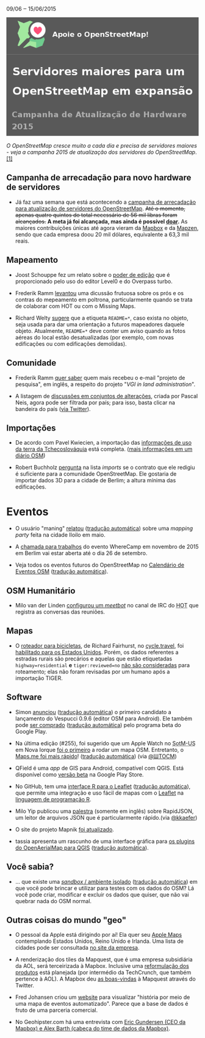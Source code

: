 09/06 ‒ 15/06/2015

![Banner da campanha 2015 de atualização de servidores do OpenStreetMap](256-banner.png)

*O OpenStreetMap cresce muito a cada dia e precisa de servidores maiores - veja a campanha 2015 de atualização dos servidores do OpenStreetMap*. [[1]](#campanha-de-arrecadação-para-novo-hardware-de-servidores)

## Campanha de arrecadação para novo hardware de servidores

* Já faz uma semana que está acontecendo a [campanha de arrecadação para atualização de servidores do OpenStreetMap][campanha]. <del>Até o momento, apenas quatro quintos do total necessário de 56 mil libras foram alcançados.</del> **A meta já foi alcançada, mas ainda é possível [doar][campanha].** As maiores contribuições únicas até agora vieram da [Mapbox] e da [Mapzen], sendo que cada empresa doou 20 mil dólares, equivalente a 63,3 mil reais.

[campanha]: http://donate.openstreetmap.org/server2015/
[mapbox]: http://www.mapbox.com
[mapzen]: http://www.mapzen.com

## Mapeamento

* Joost Schouppe fez um relato sobre o [poder de edição][joost] que é proporcionado pelo uso do editor Level0 e do Overpass turbo.

* Frederik Ramm [levantou][ramm1] uma dicussão frutuosa sobre os prós e os contras do mepeamento em poltrona, particularmente quando se trata de colaborar com HOT ou com o Missing Maps.

* Richard Welty [sugere][welty] que a etiqueta `README=*`, caso exista no objeto, seja usada para dar uma orientação a futuros mapeadores daquele objeto. Atualmente, `README=*` deve conter um aviso quando as fotos aéreas do local estão desatualizadas (por exemplo, com novas edificações ou com edificações demolidas).

[joost]: http://www.openstreetmap.org/user/joost%20schouppe/diary/35194
[ramm1]: https://lists.openstreetmap.org/pipermail/talk/2015-June/073264.html
[welty]: https://lists.openstreetmap.org/pipermail/talk/2015-June/073253.html

## Comunidade

* Frederik Ramm [quer saber][ramm2] quem mais recebeu o e-mail "projeto de pesquisa", em inglês, a respeito do projeto "_VGI in land administration_".

* A listagem de [discussões em conjuntos de alterações][neis1], criada por Pascal Neis, agora pode ser filtrada por país; para isso, basta clicar na  bandeira do país ([via Twitter][neis2]).

[ramm2]: https://lists.openstreetmap.org/pipermail/talk/2015-June/073251.html
[neis1]: http://resultmaps.neis-one.org/osm-discussions#2/33.0/-33.8
[neis2]: https://twitter.com/pascal_n/status/610182326824341504

## Importações

* De acordo com Pavel Kwiecien, a importação das [informações de uso da terra da Tchecoslováquia][pavel] está completa. ([mais informações em um diário OSM][diary])

* Robert Buchholz [pergunta][robert] na lista _imports_ se o contrato que ele redigiu é suficiente para a comunidade OpenStreetMap. Ele gostaria de importar dados 3D para a cidade de Berlim; a altura mínima das edificações.

[pavel]: https://lists.openstreetmap.org/pipermail/talk-cz/2015-June/011971.html
[diary]: https://www.openstreetmap.org/user/xkomczax/diary/35230
[robert]: https://lists.openstreetmap.org/pipermail/imports/2015-June/003944.html

# Eventos

* O usuário "maning" [relatou][maning] ([tradução automática][maning_t]) sobre uma *mapping party* feita na cidade Iloilo em maio.

* A [chamada para trabalhos][wherecamp] do evento WhereCamp em novembro de 2015 em Berlim vai estar aberta até o dia 26 de setembro.

* Veja todos os eventos futuros do OpenStreetMap no [Calendário de Eventos OSM][future] ([tradução automática][future_t]).

[maning]: https://www.openstreetmap.org/user/maning/diary/35196
[maning_t]: https://translate.google.com/translate?hl=pt-BR&sl=en&tl=pt&u=https%3A%2F%2Fwww.openstreetmap.org%2Fuser%2Fmaning%2Fdiary%2F35196
[wherecamp]: http://wherecamp.de/cfp
[future]: https://wiki.openstreetmap.org/wiki/Current_events
[future_t]: https://translate.google.com/translate?hl=pt-BR&sl=en&tl=pt&u=https%3A%2F%2Fwiki.openstreetmap.org%2Fwiki%2FCurrent_events

## OSM Humanitário

* Milo van der Linden [configurou um *meetbot*][linden] no canal de IRC do <abbr title="Time Humanitário do OpenStreetMap (Humanitarian OpenStreetMap Team)">HOT</abbr> que registra as conversas das reuniões.

[linden]: https://lists.openstreetmap.org/pipermail/hot/2015-June/009486.html

## Mapas

* O [roteador para bicicletas][cycle-travel-map], de Richard Fairhurst, no  [cycle.travel][cycle-travel], foi [habilitado para os Estados Unidos][cycle-travel-USA]. Porém, os dados referentes a estradas rurais são precários e aquelas que estão etiquetadas  `highway=residential` **e** `tiger:reviewed=no` [não são consideradas][TIGER-import] para roteamento; elas não foram revisadas por um humano após a importação TIGER.

[cycle-travel-map]: http://cycle.travel/map
[cycle-travel]: http://cycle.travel/
[cycle-travel-USA]: https://lists.openstreetmap.org/pipermail/talk-us/2015-June/014991.html
[TIGER-import]: http://cycle.travel/map/journey/13139

## Software

* Simon [anunciou][simon1] ([tradução automática][simon2]) o primeiro candidato a lançamento do Vespucci 0.9.6 (editor OSM para Android). Ele também pode [ser comprado][simon3] ([tradução automática][simon4]) pelo programa beta do Google Play.

* Na última edição (#255), foi sugerido que um Apple Watch no <abbr title="Estado do Mapa - Estados Unidos (State of the Map - United States)">SotM-US</abbr> em Nova Iorque [foi o primeiro][fix255a] a rodar um mapa OSM.  Entretanto, o [Maps.me foi mais rápido][fix255b]! ([tradução automática]([fix255c])) (via [@ШТОСМ][fix255d])

* QField é uma _app_ de GIS para Android, compatível com QGIS. Está disponível como [versão beta][qfield] na Google Play Store.

* No GitHub, tem uma [interface R para o Leaflet][leaflet1] ([tradução automática][leaflet2]), que permite uma integração e uso fácil de mapas com o [Leaflet][leaflet3] na [linguagem de programação R][leaflet4].

* Milo Yip publicou uma [palestra][yip1] (somente em inglês) sobre RapidJSON, um leitor de arquivos JSON que é particularmente rápido.(via [@kkaefer][yip2])

* O site do projeto Mapnik [foi atualizado][mapnik].

* tassia apresenta um rascunho de uma interface gráfica para [os plugins do OpenAerialMap para QGIS][tassia1] ([tradução automática][tassia2]).

[simon1]: http://www.openstreetmap.org/user/SimonPoole/diary/35190
[simon2]: https://translate.google.com/translate?hl=pt-BR&sl=en&tl=pt&u=http%3A%2F%2Fwww.openstreetmap.org%2Fuser%2FSimonPoole%2Fdiary%2F35190&sandbox=1
[simon3]: http://www.openstreetmap.org/user/SimonPoole/diary/35210
[simon4]: https://translate.google.com/translate?hl=pt-BR&sl=en&tl=pt&u=http%3A%2F%2Fwww.openstreetmap.org%2Fuser%2FSimonPoole%2Fdiary%2F35210&sandbox=1
[fix255a]: https://twitter.com/OSM_Tech/status/607936023075680256
[fix255b]: http://blog.maps.me/2015/05/mapsme-version-for-apple-watch-how-to.html
[fix255c]: https://translate.google.com/translate?hl=pt-BR&sl=en&tl=pt&u=http%3A%2F%2Fblog.maps.me%2F2015%2F05%2Fmapsme-version-for-apple-watch-how-to.html
[fix255d]: https://twitter.com/shtosm/status/608906204803440640
[qfield]: http://www.opengis.ch/2015/06/15/qfield-in-the-wild/
[leaflet1]: http://rstudio.github.io/leaflet/
[leaflet2]: https://translate.google.com/translate?hl=pt-BR&sl=en&tl=pt&u=http%3A%2F%2Frstudio.github.io%2Fleaflet%2F
[leaflet3]: http://leafletjs.com/
[leaflet4]: https://pt.wikipedia.org/wiki/R_%28linguagem_de_programa%C3%A7%C3%A3o%29
[yip1]: http://pt.slideshare.net/miloyip/how-to-write-the-fastest-json-parser-writer-in-the-world-20150328
[yip2]: https://twitter.com/kkaefer/status/610106126206636033
[mapnik]: http://mapnik.org/
[tassia1]: https://www.openstreetmap.org/user/tassia/diary/35201
[tassia2]: https://translate.google.com/translate?hl=pt-BR&sl=en&tl=pt&u=https%3A%2F%2Fwww.openstreetmap.org%2Fuser%2Ftassia%2Fdiary%2F35201&sandbox=1

## Você sabia?

* ... que existe uma [*sandbox* / ambiente isolado][sandbox1] ([tradução automática][sandbox2]) em que você pode brincar e utilizar para testes com os dados do OSM? Lá você pode criar, modificar e excluir os dados que quiser, que não vai quebrar nada do OSM normal.

[sandbox1]: http://wiki.openstreetmap.org/wiki/Sandbox_for_editing
[sandbox2]: https://translate.google.com/translate?sl=en&tl=pt&js=y&prev=_t&hl=pt-BR&ie=UTF-8&u=http%3A%2F%2Fwiki.openstreetmap.org%2Fwiki%2FSandbox_for_editing

## Outras coisas do mundo "geo"

* O pessoal da Apple está dirigindo por aí! Ela quer seu [Apple Maps][apple1] contemplando Estados Unidos, Reino Unido e Irlanda. Uma lista de cidades pode ser consultada [no site da empresa][apple2].

* A renderização dos tiles da Mapquest, que é uma empresa subsidiária da AOL, será terceirizada à Mapbox. Inclusive uma [reformulação dos produtos][mapquest1] está planejada (por intermédio da TechCrunch, que também pertence à AOL). A Mapbox deu [as boas-vindas][mapquest2] à Mapquest através do Twitter.

* Fred Johansen criou um [website][fred] para visualizar "história por meio de uma mapa de eventos automatizado". Parece que a base de dados é fruto de uma parceria comercial.

* No Geohipster.com há uma entrevista com [Eric Gundersen (CEO da Mapbox) e Alex Barth (cabeça do time de dados da Mapbox)][geohipster].

[apple1]: http://www.macrumors.com/2015/06/17/apple-maps-vehicles-england-new-orleans/
[apple2]: http://maps.apple.com/vehicles/
[mapquest1]: http://techcrunch.com/2015/06/09/mapquest-confirms-mapbox-partnership/
[mapquest2]: https://twitter.com/Mapbox/status/608290015924383744
[fred]: http://blog.wikimedia.de/2015/05/30/visualizing-history-with-automated-event-maps/
[geohipster]: http://geohipster.com/2015/06/15/eric-gundersen-alex-barth-working-in-the-open-lets-us-meet-really-cool-people/